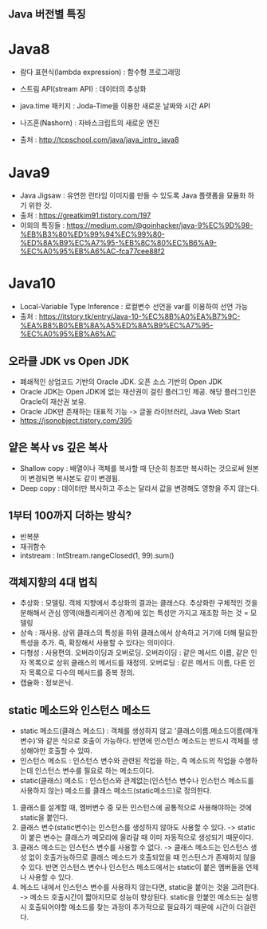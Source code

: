## Java 버전별 특징

# Java8
- 람다 표현식(lambda expression) : 함수형 프로그래밍
- 스트림 API(stream API) : 데이터의 추상화
- java.time 패키지 : Joda-Time을 이용한 새로운 날짜와 시간 API
- 나즈혼(Nashorn) : 자바스크립트의 새로운 엔진

- 출처 : http://tcpschool.com/java/java_intro_java8

# Java9
- Java Jigsaw : 유연한 런타임 이미지를 만들 수 있도록 Java 플랫폼을 묘듈화 하기 위한 것.
- 출처 : https://greatkim91.tistory.com/197
- 이외의 특징들 : https://medium.com/@goinhacker/java-9%EC%9D%98-%EB%B3%80%ED%99%94%EC%99%80-%ED%8A%B9%EC%A7%95-%EB%8C%80%EC%B6%A9-%EC%A0%95%EB%A6%AC-fca77cee88f2

# Java10
- Local-Variable Type Inference : 로컬변수 선언을 var를 이용하여 선언 가능
- 출처 : https://itstory.tk/entry/Java-10-%EC%8B%A0%EA%B7%9C-%EA%B8%B0%EB%8A%A5%ED%8A%B9%EC%A7%95-%EC%A0%95%EB%A6%AC

## 오라클 JDK vs Open JDK
- 폐쇄적인 상업코드 기반의 Oracle JDK. 오픈 소스 기반의 Open JDK
- Oracle JDK는 Open JDK에 없는 재산권이 걸린 플러그인 제공. 해당 플러그인은 Oracle이 재산권 보유.
- Oracle JDK만 존재하는 대표적 기능 -> 글꼴 라이브러리, Java Web Start
- https://jsonobject.tistory.com/395

## 얕은 복사 vs 깊은 복사
- Shallow copy : 배열이나 객체를 복사할 때 단순히 참조만 복사하는 것으로써 원본이 변경되면 복사본도 같이 변경됨.
- Deep copy : 데이터만 복사하고 주소는 달라서 값을 변경해도 영향을 주지 않는다.

## 1부터 100까지 더하는 방식?
- 반복문
- 재귀함수
- intstream : IntStream.rangeClosed(1, 99).sum()

## 객체지향의 4대 법칙
- 추상화 : 모델링. 객체 지향에서 추상화의 결과는 클래스다. 추상화란 구체적인 것을 분해해서 관심 영역(애플리케이션 경계)에 있는 특성만 가지고 재조합 하는 것 = 모델링
- 상속 : 재사용. 상위 클래스의 특성을 하위 클래스에서 상속하고 거기에 더해 필요한 특성을 추가. 즉, 확장해서 사용할 수 있다는 의미이다. 
- 다형성 : 사용편의. 오버라이딩과 오버로딩. 오버라이딩 : 같은 메서드 이름, 같은 인자 목록으로 상위 클래스의 메서드를 재정의.
오버로딩 : 같은 메서드 이름, 다른 인자 목록으로 다수의 메서드를 중복 정의.
- 캡슐화 : 정보은닉. 

## static 메소드와 인스턴스 메소드
- static 메소드(클래스 메소드) : 객체를 생성하지 않고 '클래스이름.메소드이름(매개변수)'와 같은 식으로 호출이 가능하다. 반면에 인스턴스 메소드는 반드시 객체를 생성해야만 호출할 수 있따.
- 인스턴스 메소드 : 인스턴스 변수와 관련된 작업을 하는, 즉 메소드의 작업을 수행하는데 인스턴스 변수를 필요로 하는 메소드이다.
- static(클래스) 메소드 : 인스턴스와 관계없는(인스턴스 변수나 인스턴스 메소드를 사용하지 않는) 메소드를 클래스 메소드(static메소드)로 정의한다.
<ol>
  <li>
    클래스를 설계할 때, 멤버변수 중 모든 인스턴스에 공통적으로 사용해야하는 것에 static을 붙인다.
  </li>
  <li>
    클래스 변수(static변수)는 인스턴스를 생성하지 않아도 사용할 수 있다. -> static이 붙은 변수는 클래스가 메모리에 올라갈 때 이미 자동적으로 생성되기 때문이다.
  </li>
  <li>
    클래스 메소드는 인스턴스 변수를 사용할 수 없다. -> 클래스 메소드는 인스턴스 생성 없이 호출가능하므로 클래스 메소드가 호출되었을 때 인스턴스가 존재하지 않을 수 있다. 반면 인스턴스 변수나 인스턴스 메소드에서는 static이 붙은 멤버들을 언제나 사용할 수 있다.
  </li>
  <li>
    메소드 내에서 인스턴스 변수를 사용하지 않는다면, static을 붙이는 것을 고려한다. -> 메소드 호출시간이 짧아지므로 성능이 향상된다. static을 안붙인 메소드는 실행 시 호출되어야할 메소드를 찾는 과정이 추가적으로 필요하기 때문에 시간이 더걸린다.
  </li>
</ol>
